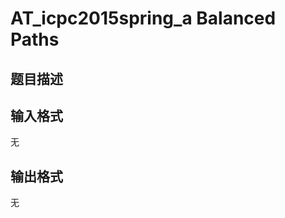 # AT_icpc2015spring_a Balanced Paths

## 题目描述

[problemUrl]: https://atcoder.jp/contests/jag2015spring/tasks/icpc2015spring_a

## 输入格式

无

## 输出格式

无